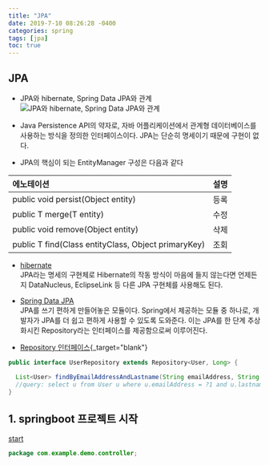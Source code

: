 ```yaml
---
title: "JPA"
date: 2019-7-10 08:26:28 -0400
categories: spring  
tags: [jpa]
toc: true
---
```


## JPA
* JPA와 hibernate, Spring Data JPA와 관계
![JPA와 hibernate, Spring Data JPA와 관계](https://suhwan.dev/images/jpa_hibernate_repository/overall_design.png)

* Java Persistence API의 약자로, 자바 어플리케이션에서 관계형 데이터베이스를 사용하는 방식을 정의한 인터페이스이다. JPA는 단순히 명세이기 때문에 구현이 없다.

 * JPA의 핵심이 되는 EntityManager 구성은 다음과 같다

| 에노테이션                                                 | 설명                |
| :--------------------------------------------------------  | ------------------: |
| public void persist(Object entity)                         | 등록                |
| public <T> T merge(T entity)                               | 수정                |
| public void remove(Object entity)                          | 삭제                |
| public <T> T find(Class<T> entityClass, Object primaryKey) | 조회                |

* [hibernate](http://hibernate.org/orm/documentation/5.4/)  
JPA라는 명세의 구현체로 Hibernate의 작동 방식이 마음에 들지 않는다면 언제든지 DataNucleus, EclipseLink 등 다른 JPA 구현체를 사용해도 된다.  

* [Spring Data JPA](https://docs.spring.io/spring-data/jpa/docs/current/reference/html/#reference)  
JPA를 쓰기 편하게 만들어놓은 모듈이다. Spring에서 제공하는 모듈 중 하나로, 개발자가 JPA를 더 쉽고 편하게 사용할 수 있도록 도와준다. 이는 JPA를 한 단계 추상화시킨 Repository라는 인터페이스를 제공함으로써 이루어진다.

* [Repository 인터페이스](https://docs.spring.io/spring-data/jpa/docs/current/reference/html/#jpa.query-methods.query-creation){_target="blank"}

```java
public interface UserRepository extends Repository<User, Long> {

  List<User> findByEmailAddressAndLastname(String emailAddress, String lastname);
  //query: select u from User u where u.emailAddress = ?1 and u.lastname = ?2
}
```


## 1. springboot 프로젝트 시작  
<a href="https://spring.io/quickstart">start</a>  

```java
package com.example.demo.controller;

```

